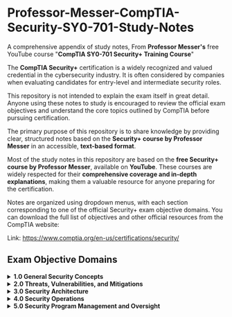 # Professor-Messer-CompTIA-Security-SY0-701-Study-Notes
A comprehensive appendix of study notes, From **Professor Messer's** free YouTube course "**CompTIA SY0-701 Security+ Training Course**"

The **CompTIA Security+** certification is a widely recognized and valued credential in the cybersecurity industry. It is often considered by companies when evaluating candidates for entry-level and intermediate security roles.

This repository is not intended to explain the exam itself in great detail. Anyone using these notes to study is encouraged to review the official exam objectives and understand the core topics outlined by CompTIA before pursuing certification.

The primary purpose of this repository is to share knowledge by providing clear, structured notes based on the **Security+ course by Professor Messer** in an accessible, **text-based format**.

Most of the study notes in this repository are based on the **free Security+ course by Professor Messer**, available on **YouTube**. These courses are widely respected for their **comprehensive coverage and in-depth explanations**, making them a valuable resource for anyone preparing for the certification.

Notes are organized using dropdown menus, with each section corresponding to one of the official Security+ exam objective domains. You can download the full list of objectives and other official resources from the CompTIA website:

Link: https://www.comptia.org/en-us/certifications/security/

## Exam Objective Domains
<details>
  <summary><strong>1.0 General Security Concepts</strong></summary>

</details>

<details>
  <summary><strong>2.0 Threats, Vulnerabilities, and Mitigations</strong></summary>

</details>

<details>
  <summary><strong>3.0 Security Architecture</strong></summary>

</details>

<details>
  <summary><strong>4.0 Security Operations</strong></summary>

</details>

<details>
  <summary><strong>5.0 Security Program Management and Oversight</strong></summary>

</details>
